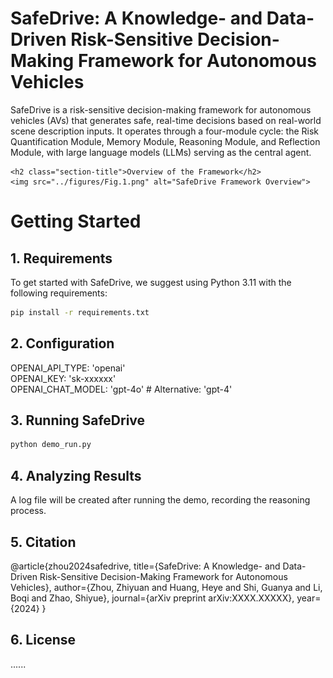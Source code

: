 # SafeDrive: A Knowledge- and Data-Driven Risk-Sensitive Decision-Making Framework for Autonomous Vehicles

<div class="content">
    SafeDrive is a risk-sensitive decision-making framework for autonomous vehicles (AVs) that generates safe, real-time decisions based on real-world scene description inputs. It operates through a four-module cycle: the Risk Quantification Module, Memory Module, Reasoning Module, and Reflection Module, with large language models (LLMs) serving as the central agent.

    <h2 class="section-title">Overview of the Framework</h2>
    <img src="../figures/Fig.1.png" alt="SafeDrive Framework Overview">
</div>


# Getting Started

## 1. Requirements 
To get started with SafeDrive, we suggest using Python 3.11 with the following requirements:

```bash
pip install -r requirements.txt
```

## 2. Configuration
OPENAI_API_TYPE: 'openai'   
OPENAI_KEY: 'sk-xxxxxx'  
OPENAI_CHAT_MODEL: 'gpt-4o'  # Alternative: 'gpt-4'  


## 3. Running SafeDrive

```bash
python demo_run.py
```

## 4. Analyzing Results

A log file will be created after running the demo, recording the reasoning process.

## 5. Citation
@article{zhou2024safedrive,
  title={SafeDrive: A Knowledge- and Data-Driven Risk-Sensitive Decision-Making Framework for Autonomous Vehicles},
  author={Zhou, Zhiyuan and Huang, Heye and Shi, Guanya and Li, Boqi and Zhao, Shiyue},
  journal={arXiv preprint arXiv:XXXX.XXXXX},
  year={2024}
}

## 6. License
......
